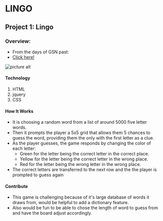 # LINGO
## Project 1: Lingo

### Overview:
* From the days of GSN past:
* [Click here!](http://preacher-canary-68768.bitballoon.com/)

![picture alt](http://1.bp.blogspot.com/-1w2XSRLnvY0/TerMYBlB2FI/AAAAAAAAASQ/fgQldiovyKY/s1600/lingo+collage.jpg)

#### Technology

1. HTML
2. jquery
3. CSS

#### How It Works

* It is choosing a random word from a list of around 5000 five letter words. 
* Then it prompts the player a 5x5 grid that allows them 5 chances to guess the word, providing them the only with the first letter as a clue.
* As the player guesses, the game responds by changing the color of each letter:
	* Green for the letter being the correct letter in the correct place.
	* Yellow for the letter being the correct letter in the wrong place.
	* Red for the letter being the wrong letter in the wrong place.
* The correct letters are transferred to the next row and the the player is prompted to guess again

#### Contribute 

* This game is challenging because of it's large database of words it draws from, would be helpful to add a dictionary feature.
* Also would be fun to be able to chose the length of word to guess from and have the board adjust accordingly.


 
